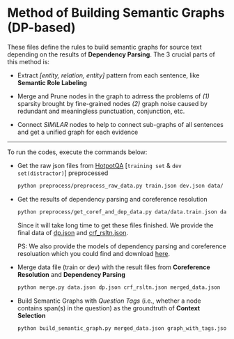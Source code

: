 # Method of Building Semantic Graphs (DP-based)

These files define the rules to build semantic graphs for source text depending on the results of **Dependency Parsing**. 
The 3 crucial parts of this method is:

* Extract _[entity, relation, entity]_ pattern from each sentence, like **Semantic Role Labeling**

* Merge and Prune nodes in the graph to adrress the problems of _(1)_ sparsity brought by fine-grained nodes _(2)_ graph noise caused by redundant and meaningless punctuation, conjunction, etc.

* Connect _SIMILAR_ nodes to help to connect sub-graphs of all sentences and get a unified graph for each evidence 

---

To run the codes, execute the commands below:

* Get the raw json files from [HotpotQA](https://hotpotqa.github.io/) [`training set` & `dev set(distractor)`] preprocessed

    ```bash
    python preprocess/preprocess_raw_data.py train.json dev.json data/
    ```

* Get the results of dependency parsing and coreference resolution

    ```bash
    python preprocess/get_coref_and_dep_data.py data/data.train.json data/data.dev.json dp.json crf_rsltn.json
    ```

    Since it will take long time to get these files finished. We provide the final data of [dp.json]() and [crf_rsltn.json]().

    PS: We also provide the models of dependency parsing and coreference resoluation which you could find and download [here]().

* Merge data file (train or dev) with the result files from **Coreference Resolution** and **Dependency Parsing**

    ```bash
    python merge.py data.json dp.json crf_rsltn.json merged_data.json
    ```

* Build Semantic Graphs with _Question Tags_ (i.e., whether a node contains span(s) in the question) as the groundtruth of **Context Selection**

    ```bash
    python build_semantic_graph.py merged_data.json graph_with_tags.json
    ```

